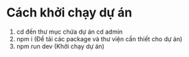 # Cách khởi chạy dự án

1. cd đến thư mục chứa dự án
   cd admin
2. npm i (Để tải các package và thư viện cần thiết cho dự án)
3. npm run dev (Khởi chạy dự án)
